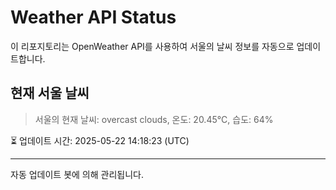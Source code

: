 
# Weather API Status

이 리포지토리는 OpenWeather API를 사용하여 서울의 날씨 정보를 자동으로 업데이트합니다.

## 현재 서울 날씨
> 서울의 현재 날씨: overcast clouds, 온도: 20.45°C, 습도: 64%

⏳ 업데이트 시간: 2025-05-22 14:18:23 (UTC)

---
자동 업데이트 봇에 의해 관리됩니다.

